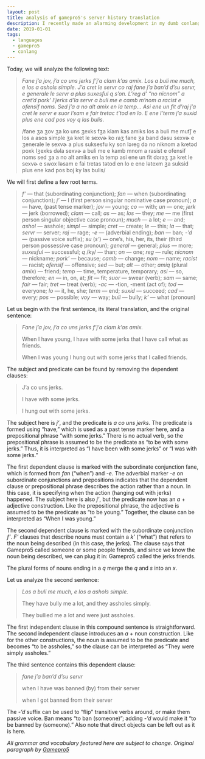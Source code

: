 ```yaml
---
layout: post
title: analysis of gamepro5's server history translation
description: I recently made an alarming development in my dumb conlang.
date: 2019-01-01
tags:
  - languages
  - gamepro5
  - conlang
---
```


Today, we will analyze the following text:

> _Fane j’a jov, j’a co uns jerks f’j’a clam k’as amix. Los a buli me much, e los a ashols simple. J’a cret le servr co raj fane j’a ban’d d’su servr, e generale le servr a plus suxesful q s’on. L’reg d’ “no nicnom” a cret’d pork’ l’jerks d’la servr a buli me e camb m’nom a racist e ofensif noms. Sed j’a a no alt amix en la temp... Asi ene un fit d’raj j’a cret le servr e suor l’sam e fair tretac t’tod en lo. E ene l’term j’a suxid plus ene cad pos voy q las bulis._
>
> /fane ʒa ʒov ʒa ko uns ʒexks fʒa klam kas amiks los a buli me mut͡ʃ e los a asos simple ʒa kɾet le sexvɚ ko ɾaʒ fane ʒa band dəsu sexvɚ e ʒeneɾale le sexvɚ a plus suksesfu ky son ləɾeg də no niknom a kɾetəd poxk lʒexks dəla sexvɚ a buli me e kamb mnom a rasist e ofensif noms sed ʒa a no alt amiks en la temp asi ene un fit dəɾaʒ ʒa kɾet le sexvɚ e swox ləsam e fai tɾetas tətod en lo e ene lətexm ʒa suksid plus ene kad pos boj ky las bulis/

We will first define a few root terms.

> _f’_ — that (subordinating conjunction); _fan_ — when (subordinating conjunction); _j’_ — I (first person singular nominative case pronoun); _a_ — have, (past tense marker); _jov_ — young; _co_ — with; _un_ — one; _jerk_ — jerk (borrowed); _clam_ — call; _as_ — as; _los_ — they; _me_ — me (first person singular objective case pronoun); _much_ — a lot; _e_ — and; _ashol_ — asshole; _simpl_ — simple; _cret_ — create; _le_ — this; _la_ — that; _servr_ — server; _raj_ — rage; _-e_ — (adverbial ending); _ban_ — ban; _-’d_ — (passive voice suffix); _su_ (_s’_) — one’s, his, her, its, their (third person possessive case pronoun); _general_ — general; _plus_ — more; _suxesful_ — successful; _q_ /ky/ — than; _on_ — one; _reg_ — rule; _nicnom_ — nickname; _pork’_ — because; _camb_ — change; _nom_ — name; _racist_ — racist; _ofensif_ — offensive; _sed_ — but; _alt_ — other; _amiq_ (plural _amix_) — friend; _temp_ — time, temperature, temporary; _asi_ — so, therefore; _en_ — in, on, at; _fit_ — fit; _suor_ — swear (verb); _sam_ — same; _fair_ — fair; _tret_ — treat (verb); _-ac_ — -tion, -ment (act of); _tod_ — everyone; _lo_ — it, he, she; _term_ — end; _suxid_ — succeed; _cad_ — every; _pos_ — possible; _voy_ — way; _buli_ — bully; _k’_ — what (pronoun)

Let us begin with the first sentence, its literal translation, and the original sentence:

> _Fane j’a jov, j’a co uns jerks f’j’a clam k’as amix._
>
> When I have young, I have with some jerks that I have call what as friends.
>
> When I was young I hung out with some jerks that I called friends.

The subject and predicate can be found by removing the dependent clauses:

> J’a co uns jerks.
>
> I have with some jerks.
>
> I hung out with some jerks.

The subject here is _j’_, and the predicate is _a co uns jerks_. The predicate is formed using “have,” which is used as a past tense marker here, and a prepositional phrase “with some jerks.” There is no actual verb, so the prepositional phrase is assumed to be the predicate as “to be with some jerks.” Thus, it is interpreted as “I have been with some jerks” or “I was with some jerks.”

The first dependent clause is marked with the subordinate conjunction fane, which is formed from _fan_ (“when”) and _-e_. The adverbial marker _-e_ on subordinate conjunctions and prepositions indicates that the dependent clause or prepositional phrase describes the action rather than a noun. In this case, it is specifying when the action (hanging out with jerks) happened. The subject here is also _j’_, but the predicate now has an _a_ + adjective construction. Like the prepositional phrase, the adjective is assumed to be the predicate as “to be young.” Together, the clause can be interpreted as “When I was young.”

The second dependent clause is marked with the subordinate conjunction _f’_. _F’_ clauses that describe nouns must contain a _k’_ (“what”) that refers to the noun being described (in this case, the jerks). The clause says that Gamepro5 called someone or some people friends, and since we know the noun being described, we can plug it in: Gamepro5 called the jerks friends.

The plural forms of nouns ending in a _q_ merge the _q_ and _s_ into an _x_.

Let us analyze the second sentence:

> _Los a buli me much, e los a ashols simple._
>
> They have bully me a lot, and they assholes simply.
>
> They bullied me a lot and were just assholes.

The first independent clause in this compound sentence is straightforward. The second independent clause introduces an _a_ + noun construction. Like for the other constructions, the noun is assumed to be the predicate and becomes “to be assholes,” so the clause can be interpreted as “They were simply assholes.”

The third sentence contains this dependent clause:

> _fane j’a ban’d d’su servr_
>
> when I have was banned (by) from their server
>
> when I got banned from their server

The _-’d_ suffix can be used to “flip” transitive verbs around, or make them passive voice. Ban means “to ban (someone)”; adding _-’d_ would make it “to be banned by (someone).” Also note that direct objects can be left out as it is here.

_All grammar and vocabulary featured here are subject to change. Original paragraph by [Gamepro5](https://gamepro5.github.io/)_
